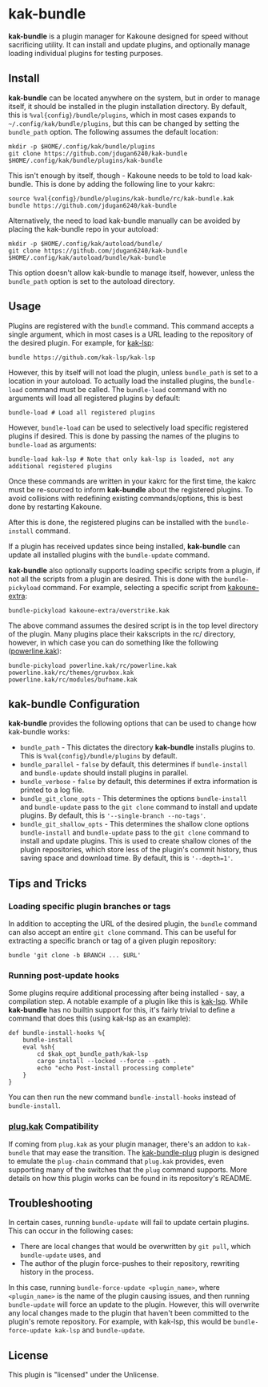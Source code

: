 # kak-bundle

**kak-bundle** is a plugin manager for Kakoune designed for speed without sacrificing utility. It can install and
update plugins, and optionally manage loading individual plugins for testing purposes.

## Install

**kak-bundle** can be located anywhere on the system, but in order to manage itself, it should be installed in the
plugin installation directory. By default, this is `%val{config}/bundle/plugins`, which in most cases expands to
`~/.config/kak/bundle/plugins`, but this can be changed by setting the `bundle_path` option. The following assumes
the default location:

```
mkdir -p $HOME/.config/kak/bundle/plugins
git clone https://github.com/jdugan6240/kak-bundle $HOME/.config/kak/bundle/plugins/kak-bundle
```

This isn't enough by itself, though - Kakoune needs to be told to load kak-bundle. This is done by adding the following
line to your kakrc:

```
source %val{config}/bundle/plugins/kak-bundle/rc/kak-bundle.kak
bundle https://github.com/jdugan6240/kak-bundle
```

Alternatively, the need to load kak-bundle manually can be avoided by placing the kak-bundle repo in your autoload:

```
mkdir -p $HOME/.config/kak/autoload/bundle/
git clone https://github.com/jdugan6240/kak-bundle $HOME/.config/kak/autoload/bundle/kak-bundle
```

This option doesn't allow kak-bundle to manage itself, however, unless the `bundle_path` option is set to the autoload
directory.

## Usage

Plugins are registered with the `bundle` command. This command accepts a single argument, which in most cases is a URL
leading to the repository of the desired plugin. For example, for [kak-lsp](https://github.com/kak-lsp/kak-lsp):

```
bundle https://github.com/kak-lsp/kak-lsp
```

However, this by itself will not load the plugin, unless `bundle_path` is set to a location in your autoload. To actually
load the installed plugins, the `bundle-load` command must be called. The `bundle-load` command with no arguments will
load all registered plugins by default:

```
bundle-load # Load all registered plugins
```

However, `bundle-load` can be used to selectively load specific registered plugins if desired. This is done by passing
the names of the plugins to `bundle-load` as arguments:

```
bundle-load kak-lsp # Note that only kak-lsp is loaded, not any additional registered plugins
```

Once these commands are written in your kakrc for the first time, the kakrc must be re-sourced to inform **kak-bundle**
about the registered plugins. To avoid collisions with redefining existing commands/options, this is best done by restarting
Kakoune.

After this is done, the registered plugins can be installed with the `bundle-install` command.

If a plugin has received updates since being installed, **kak-bundle** can update all installed plugins with the `bundle-update`
command.

**kak-bundle** also optionally supports loading specific scripts from a plugin, if not all the scripts from a plugin are desired.
This is done with the `bundle-pickyload` command. For example, selecting a specific script from [kakoune-extra](https://github.com/lenormf/kakoune-extra):

```
bundle-pickyload kakoune-extra/overstrike.kak
```

The above command assumes the desired script is in the top level directory of the plugin. Many plugins place their kakscripts in
the rc/ directory, however, in which case you can do something like the following ([powerline.kak](https://github.com/andreyorst/powerline.kak)):

```
bundle-pickyload powerline.kak/rc/powerline.kak powerline.kak/rc/themes/gruvbox.kak powerline.kak/rc/modules/bufname.kak
```

## **kak-bundle** Configuration

**kak-bundle** provides the following options that can be used to change how kak-bundle works:

- `bundle_path` - This dictates the directory **kak-bundle** installs plugins to. This is `%val{config}/bundle/plugins` by default.
- `bundle_parallel` - `false` by default, this determines if `bundle-install` and `bundle-update` should install plugins in parallel.
- `bundle_verbose` - `false` by default, this determines if extra information is printed to a log file.
- `bundle_git_clone_opts` - This determines the options `bundle-install` and `bundle-update` pass to the `git clone` command to install
and update plugins. By default, this is `'--single-branch --no-tags'`.
- `bundle_git_shallow_opts` - This determines the shallow clone options `bundle-install` and `bundle-update` pass to the `git clone` command
to install and update plugins. This is used to create shallow clones of the plugin repositories, which store less of the plugin's commit
history, thus saving space and download time. By default, this is `'--depth=1'`.

## Tips and Tricks

### Loading specific plugin branches or tags

In addition to accepting the URL of the desired plugin, the `bundle` command can also accept an entire `git clone` command.
This can be useful for extracting a specific branch or tag of a given plugin repository:

```
bundle 'git clone -b BRANCH ... $URL'
```

### Running post-update hooks

Some plugins require additional processing after being installed - say, a compilation step. A notable example of a plugin like this
is [kak-lsp](https://github.com/kak-lsp/kak-lsp). While **kak-bundle** has no builtin support for this, it's fairly trivial to define
a command that does this (using kak-lsp as an example):

```
def bundle-install-hooks %{
    bundle-install
    eval %sh{
   	    cd $kak_opt_bundle_path/kak-lsp
   	    cargo install --locked --force --path .
   	    echo "echo Post-install processing complete"
    }
}
```

You can then run the new command `bundle-install-hooks` instead of `bundle-install`.

### [plug.kak](https://github.com/andreyorst/plug.kak) Compatibility

If coming from `plug.kak` as your plugin manager, there's an addon to `kak-bundle` that may ease the transition. The [kak-bundle-plug](https://github.com/kstr0k/kak-bundle-plug)
plugin is designed to emulate the `plug-chain` command that `plug.kak` provides, even supporting many of the switches that the `plug`
command supports. More details on how this plugin works can be found in its repository's README.

## Troubleshooting

In certain cases, running `bundle-update` will fail to update certain plugins. This can occur in the following cases:

- There are local changes that would be overwritten by `git pull`, which `bundle-update` uses, and
- The author of the plugin force-pushes to their repository, rewriting history in the process.

In this case, running `bundle-force-update <plugin_name>`, where `<plugin_name>` is the name of the plugin causing issues,
and then running `bundle-update` will force an update to the plugin. However, this will overwrite any local changes made to
the plugin that haven't been committed to the plugin's remote repository. For example, with kak-lsp, this would be
`bundle-force-update kak-lsp` and `bundle-update`.

## License

This plugin is "licensed" under the Unlicense.
